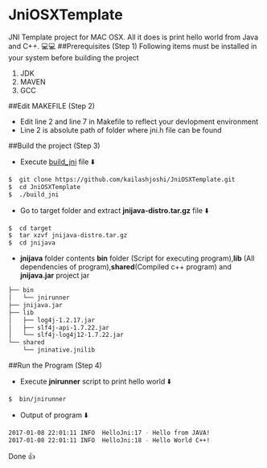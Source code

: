 # JniOSXTemplate 
JNI Template project for MAC OSX. All it does is print hello world from Java and C++. :computer::computer:
##Prerequisites (Step 1)
Following items must be installed in your system before building the project


1.  JDK 
2.  MAVEN
3.  GCC

##Edit MAKEFILE (Step 2)

* Edit line 2 and line 7 in Makefile to reflect your devlopment environment
* Line 2 is  absolute path of folder where jni.h file can be found

##Build the project (Step 3)

* Execute [build_jni](https://github.com/kailashjoshi/JniOSXTemplate/blob/master/build_jni) file :arrow_down:
```sh
$  git clone https://github.com/kailashjoshi/JniOSXTemplate.git
$  cd JniOSXTemplate
$  ./build_jni
```
* Go to target folder and extract **jnijava-distro.tar.gz** file :arrow_down:
```sh
$  cd target
$  tar xzvf jnijava-distro.tar.gz
$  cd jnijava
```
* **jnijava** folder contents **bin** folder (Script for executing program),**lib** (All dependencies of program),**shared**(Compiled c++ program) and **jnijava.jar** project jar
```bash
├── bin
│   └── jnirunner
├── jnijava.jar
├── lib
│   ├── log4j-1.2.17.jar
│   ├── slf4j-api-1.7.22.jar
│   └── slf4j-log4j12-1.7.22.jar
└── shared
    └── jninative.jnilib
 ```
 
##Run the Program (Step 4)
* Execute **jnirunner** script to print hello world :arrow_down:
```sh
$  bin/jnirunner
```
* Output of program :arrow_down:
```bash
2017-01-08 22:01:11 INFO  HelloJni:17 - Hello from JAVA!
2017-01-08 22:01:11 INFO  HelloJni:18 - Hello World C++!
```
Done :+1:

